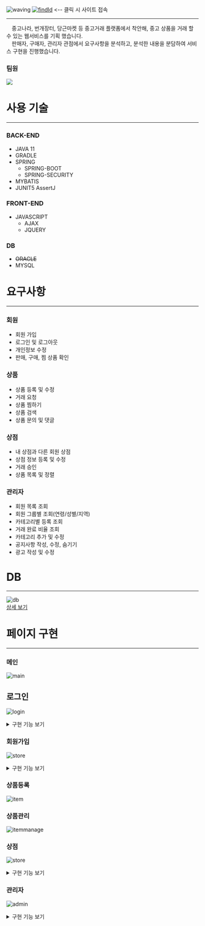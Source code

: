 ![waving](https://capsule-render.vercel.app/api?type=waving&height=200&text=내꼬니꼬&fontAlign=70&fontAlignY=35&color=random)
[![findId](./src/main/resources/static/img/logo/neconico_logo.png)](http://www.neconico.com)  <-- 클릭 시 사이트 접속
***
　중고나라, 번개장터, 당근마켓 등 중고거래 플랫폼에서 착안해, 중고 상품을 거래 할 수 있는 웹서비스를 기획 했습니다.  
 　판매자, 구매자, 관리자 관점에서 요구사항을 분석하고, 분석한 내용을 분담하여 서비스 구현을 진행했습니다.   

### 팀원
<a href="https://github.com/NecoNicoUsedTradeProject/neconico">
  <img src="https://contrib.rocks/image?repo=NecoNicoUsedTradeProject/neconico" />
</a>

# 사용 기술
***
### BACK-END
  * JAVA 11
  * GRADLE
  * SPRING
    * SPRING-BOOT
    * SPRING-SECURITY
  * MYBATIS
  * JUNIT5 AssertJ
    
### FRONT-END  
  * JAVASCRIPT
    * AJAX
    * JQUERY
### DB  
  * ~~ORACLE~~
  * MYSQL

# 요구사항
***
### 회원
* 회원 가입
* 로그인 및 로그아웃
* 개인정보 수정
* 판매, 구매, 찜 상품 확인
### 상품
* 상품 등록 및 수정
* 거래 요청
* 상품 찜하기
* 상품 검색
* 상품 문의 및 댓글
### 상점
* 내 상점과 다른 회원 상점 
* 상점 정보 등록 및 수정
* 거래 승인
* 상품 목록 및 정렬
### 관리자
* 회원 목록 조회
* 회원 그룹별 조회(연령/성별/지역)
* 카테고리별 등록 조회
* 거래 완료 비율 조회
* 카테고리 추가 및 수정
* 공지사항 작성, 수정, 숨기기
* 광고 작성 및 수정

# DB
***
![db](./img/db/db.JPG)  
<a href="https://www.erdcloud.com/d/wABSja6NBHZbJcNJY" target="_blank">상세 보기</a>

# 페이지 구현
***
### 메인

![main](./img/page/main/main.jpg)

## 로그인

![login](./img/page/login/login.JPG)

<details>
<summary>구현 기능 보기</summary>
<div markdown="1">

* 로그인 상태 유지


* 아이디 찾기
  
  ![findId](./img/page/login/findID.JPG)


* 비밀 번호 찾기
  
  ![findPw](./img/page/login/findPW.JPG)


</div>
</details>



### 회원가입

![store](./img/page/join/join.JPG)
<details>
<summary>구현 기능 보기</summary>
<div markdown="1">

* 아이디 중복 검사 기능


* 유효성 검사


* 주소 검색 기능

  ![searchlocation](./img/page/join/searchlocation.JPG)
  
  
* 이메일 인증 기능
  
  ![emailverify](./img/page/join/emailverify.JPG)
  ![emailverify1](./img/page/join/emailverify1.JPG)


</div>
</details>

### 상품등록

![item](./img/page/item/item.JPG)

### 상품관리

![itemmanage](./img/page/itemmanage/itemmanage.JPG)

### 상점

![store](./img/page/store/mystore_all.JPG)
<details>
<summary>구현 기능 보기</summary>
<div markdown="1">

* 상점 정보 수정 기능
  ![storeInfo](./img/page/store/storeinfo.JPG)
  

* 상품 정렬 기능
  ![sorting](./img/page/store/sorting.JPG)


* 페이징 기능
  ![paging](./img/page/store/paging.JPG)


* 상점 후기 작성 기능
  ![storeReview](./img/page/store/storeReview.JPG)
  ![storeReview2](./img/page/store/storeReview2.JPG)
  

* 상품 거래 기능
  ![trade](./img/page/store/trade.JPG)

</div>
</details>

### 관리자

![admin](./img/page/admin/admin_main.png)

<details>
<summary>구현 기능 보기</summary>
<div markdown="1">
<br></br>
<details>
<summary>회원관리</summary>
<div markdown="1">

* 회원관리

    * 회원 목록 조회
      <br></br>
      ![usersList](./img/page/admin/users/admin_user_list.gif)
      <br></br>

    * 회원 목록 그룹별 조회 (나이 / 성별 / 지역)
      <br></br>
      ![usersGroup](./img/page/admin/users/admin_user_group.gif)
      <br></br>

    * 회원 가입 추이 조회
      <br></br>
      ![usersRegistered](img/page/admin/users/admin_user_registered.gif)
      <br></br>
      <br></br>

</div>
</details>

<details>
<summary>상품관리</summary>
<div markdown="1">

* 상품관리
  <br></br>

    * 상품 카테고리별 등록 수 조회 (대분류 / 중분류)
      <br></br>
      ![itemsList](./img/page/admin/item/admin_item_static.gif)
      <br></br>

    * 상품 거래 완료 비율 조회
      <br></br>
      ![tradeRate](./img/page/admin/item/admin_item_tradestatus.gif)
      <br></br>

    * 카테고리 등록 및 수정 (대분류)
      <br></br>
      ![categoryCRUD](./img/page/admin/item/admin_item_categorymain.gif)
      <br></br>

    * 카테고리 등록 및 수정 (중분류)
      <br></br>
      ![subCategoryCRUD](./img/page/admin/item/admin_item_categorysub.gif)
      <br></br>

</div>
</details>

<details>
<summary>광고관리</summary>
<div markdown="1">


* 광고 조회/수정/삭제
  ![advertList](./img/page/admin/advert/advert_ud.gif)

<br>

* 광고 등록

![advertCRUD](./img/page/admin/advert/submit_advert.gif)

<br>

* 광고 숨김

![advertCRUD](./img/page/admin/advert/advert_hidden.gif)

<br>



</div>
</details>

<details>
<summary>공지사항</summary>
<div markdown="1">

<br>

* 공지사항 조회

![noticeList](./img/page/admin/notice/noticelist.PNG)

<br>

* 공지 등록, 수정, 삭제

![noticeCRUD](./img/page/admin/notice/submit_notice.gif)

<br>

* 공지사항 페이지 처리

![noticePaging](./img/page/admin/notice/notice_paging.gif)


</details>
<br>

* 관리자 권한 부여
  <br></br>
  ![adminAuthority](./img/page/admin/admin_changeauthority.gif)
</div>
</details>

